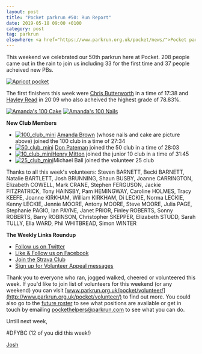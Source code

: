 ```yaml
---
layout: post
title: "Pocket parkrun #50: Run Report"
date: 2019-05-18 09:00 +0100
category: post
tag: parkrun
elsewhere: <a href="https://www.parkrun.org.uk/pocket/news/">Pocket parkrun</a>
---
```


This weekend we celebrated our 50th parkrun here at Pocket. 208 people came out in the rain to join us including 33 for the first time and 37 people acheived new PBs.

[![Apricot pocket](https://images.parkrun.com/blogs.dir/1667/files/2019/05/Apricot-pocket-300x225.jpg)](https://images.parkrun.com/blogs.dir/1667/files/2019/05/Apricot-pocket.jpg)

The first finishers this week were [Chris Butterworth](https://www.parkrun.org.uk/pocket/results/latestresults/athletehistory?athleteNumber=287219) in a time of 17:38 and [Hayley Read](https://www.parkrun.org.uk/pocket/results/latestresults/athletehistory?athleteNumber=4680863) in 20:09 who also acheived the highest grade of 78.83%.

[![Amanda's 100 Cake](https://images.parkrun.com/blogs.dir/1667/files/2019/05/Amandas-100-Cake-300x300.jpg)](https://images.parkrun.com/blogs.dir/1667/files/2019/05/Amandas-100-Cake.jpg) [![Amanda's 100 Nails](https://images.parkrun.com/blogs.dir/1667/files/2019/05/Amandas-100-Nails-225x300.jpg)](https://images.parkrun.com/blogs.dir/1667/files/2019/05/Amandas-100-Nails.jpg)

**New Club Members**

*   [![100_club_mini](https://images.parkrun.com/blogs.dir/1667/files/2019/02/100_club_mini-e1550337018730.jpg)](https://images.parkrun.com/blogs.dir/1667/files/2019/02/100_club_mini-e1550337018730.jpg) [Amanda Brown](https://www.parkrun.org.uk/pocket/results/latestresults/athletehistory?athleteNumber=368598) (whose nails and cake are picture above) joined the 100 club in a time of 27:34
*   [![50_club_mini](https://images.parkrun.com/blogs.dir/1667/files/2019/02/50_club_mini-e1550336989477.jpg)](https://images.parkrun.com/blogs.dir/1667/files/2019/02/50_club_mini-e1550336989477.jpg) [Don Pateman](https://www.parkrun.org.uk/pocket/results/latestresults/athletehistory?athleteNumber=1989996) joined the 50 club in a time of 28:03
*   [![10_club_mini](https://images.parkrun.com/blogs.dir/1667/files/2019/02/10_club_mini-e1550337085201.jpg)](https://images.parkrun.com/blogs.dir/1667/files/2019/02/10_club_mini-e1550337085201.jpg)[Henry Mitton](https://www.parkrun.org.uk/pocket/results/latestresults/athletehistory?athleteNumber=4835982) joined the junior 10 club in a time of 31:45
*   [![25_club_mini](https://images.parkrun.com/blogs.dir/1667/files/2019/02/25_club_mini-e1550337100687.jpg)](https://images.parkrun.com/blogs.dir/1667/files/2019/02/25_club_mini-e1550337100687.jpg)Michael Ball joined the volunteer 25 club

Thanks to all this week's volunteers: Steven BARNETT, Becki BARNETT, Natalie BARTLETT, Josh BRUNNING, Shaun BUSBY, Joanne CARRINGTON, Elizabeth COWELL, Mark CRANE, Stephen FERGUSON, Jackie FITZPATRICK, Tony HAINSBY, Pam HEMINGWAY, Caroline HOLMES, Tracy KEEFE, Joanne KIRKHAM, William KIRKHAM, Di LECKIE, Norma LECKIE, Kenny LECKIE, Jennie MOORE, Antony MOORE, Steve MOORE, Julia PAGE, Stephanie PAGIO, Ian PAYNE, Janet PRIOR, Finley ROBERTS, Sonny ROBERTS, Barry ROBINSON, Christopher SKEPPER, Elizabeth STUDD, Sarah TULLY, Ella WARD, Phil WHITBREAD, Simon WINTER

**The Weekly Links Roundup**

*   [Follow us on Twitter](https://twitter.com/pocketparkrun)
*   [Like & Follow us on Facebook](https://www.facebook.com/pocketparkrun/)
*   [Join the Strava Club](https://www.strava.com/clubs/pocketparkrun)
*   [Sign up for Volunteer Appeal messages](https://www.parkrun.com/runner/opt-ins/?Country=UK)

Thank you to everyone who ran, jogged walked, cheered or volunteered this week. If you'd like to join list of volunteers for this weekend (or any weekend) you can visit [www.parkrun.org.uk/pocket/volunteer/](http://www.parkrun.org.uk/pocket/volunteer/) to find out more. You could also go to the [future roster](http://www.parkrun.org.uk/pocket/futureroster/ "future roster") to see what positions are available or get in touch by emailing [pockethelpers@parkrun.com](mailto:pockethelpers@parkrun.com) to see what you can do.

Untill next week,

#DFYBC (12 of you did this week!)

[Josh](http://www.parkrun.org.uk/results/athleteresultshistory/?athleteNumber=4196740)
